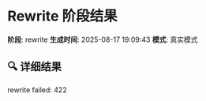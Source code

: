 # Rewrite 阶段结果

**阶段**: rewrite
**生成时间**: 2025-08-17 19:09:43
**模式**: 真实模式

## 🔍 详细结果

rewrite failed: 422